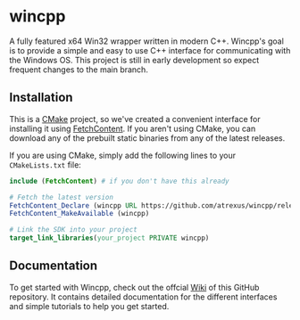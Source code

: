 # wincpp
A fully featured x64 Win32 wrapper written in modern C++. Wincpp's goal is to provide a simple and easy to use C++ interface for communicating with the Windows OS. This project is still in early development so expect frequent changes to the main branch.

## Installation
This is a [CMake](https://cmake.org/) project, so we've created a convenient interface for installing it using [FetchContent](https://cmake.org/cmake/help/latest/module/FetchContent.html). If you aren't using CMake, you can download any of the prebuilt static binaries from any of the latest releases.

If you are using CMake, simply add the following lines to your `CMakeLists.txt` file:
```cmake
include (FetchContent) # if you don't have this already

# Fetch the latest version
FetchContent_Declare (wincpp URL https://github.com/atrexus/wincpp/releases/latest/download/wincpp-src.zip)
FetchContent_MakeAvailable (wincpp)

# Link the SDK into your project
target_link_libraries(your_project PRIVATE wincpp)
```
## Documentation
To get started with Wincpp, check out the offcial [Wiki](https://github.com/atrexus/wincpp/wiki) of this GitHub repository. It contains detailed documentation for the different interfaces and simple tutorials to help you get started.
